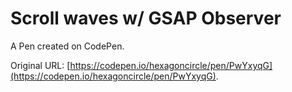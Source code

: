 # Scroll waves w/ GSAP Observer

A Pen created on CodePen.

Original URL: [https://codepen.io/hexagoncircle/pen/PwYxyqG](https://codepen.io/hexagoncircle/pen/PwYxyqG).

